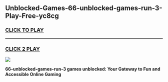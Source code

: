 
## Unblocked-Games-66-unblocked-games-run-3-Play-Free-yc8cg
<h3>
<a href="https://premium76.site?title=66-unblocked-games-run-3&ref=18A1">CLICK TO PLAY</a></h3>
<hr>

<h3>
<a href="https://premium76.site?title=66-unblocked-games-run-3&ref=18A1">CLICK 2 PLAY</a>
  
</h3>

<a href="https://premium76.site?title=66-unblocked-games-run-3&ref=18A1"><img src="https://clearcache.store/games.png"></a>


**66-unblocked-games-run-3 games unblocked: Your Gateway to Fun and Accessible Online Gaming**
